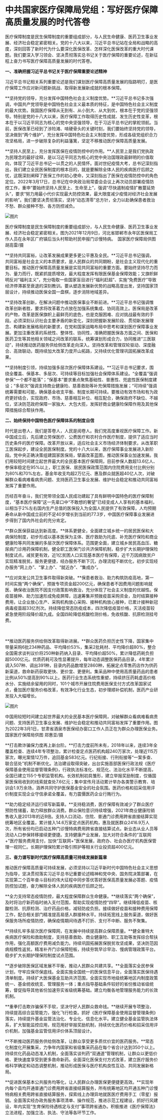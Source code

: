 # 中共国家医疗保障局党组：写好医疗保障高质量发展的时代答卷

医疗保障制度是民生保障制度的重要组成部分，与人民生命健康、医药卫生事业发展、经济社会稳定紧密相关。党的十八大以来，习近平总书记站在全局和战略的高度，深刻回答了新时代为什么要深化医保改革、怎样深化医保改革的重大时代课题。我们要深入学习领会、坚决贯彻落实总书记关于医疗保障的重要论述，在新征程上奋力书写医疗保障高质量发展的时代答卷。



**一、准确把握习近平总书记关于医疗保障重要论述精神**



习近平总书记相关系列重要论述是我们谋划医疗保障高质量发展的指路明灯，是医疗保障工作应对新问题新挑战、取得新发展新成就的根本保障。



**坚持党的领导，充分发挥中国特色社会主义制度优势。**习近平总书记多次强调，中国共产党领导是中国特色社会主义最本质的特征，是中国特色社会主义制度的最大优势。我国医疗保障从无到有、从小到大、从大到优，根本在于党的坚强领导。特别是党的十八大以来，医疗保障工作取得历史性成就、发生历史性变革，根本在于以习近平同志为核心的党中央坚强领导，在于习近平总书记的掌舵领航。当前，医保改革已经到了涉险滩、啃硬骨头的关键时刻，我们要始终坚持党的领导，坚决做到“两个维护”，充分发挥中国特色社会主义制度优势，形成各级党组织合力攻坚格局，进一步破除复杂的利益藩篱，坚定不移推动医疗保障高质量发展。



**坚持人民至上，充分发挥医保在疫情防控中的作用。**人民至上是我们党执政为民理念的最好诠释，是以习近平同志为核心的党中央治国理政最鲜明的价值取向，体现了习近平总书记一以贯之的人民情怀。面对世纪疫情大考，总书记深刻指出，我们建立全民医保制度的根本目的，就是要解除全体人民的疾病医疗后顾之忧，这既深刻阐释了医保工作的初心使命，又深刻指出了医保在疫情防控中的角色定位。2022年3月17日，总书记在中央政治局常委会会议上再次动员部署疫情防控工作，重申“要始终坚持人民至上、生命至上”，强调“尽快遏制疫情扩散蔓延势头”，要求“努力用最小代价实现最大防控效果，最大限度减少疫情对经济社会发展的影响”。我们要坚决贯彻落实，坚持“动态清零”总方针，全力以赴确保患者救治不愁、群众接种不愁、各方防控减负。



![图片](https://mmbiz.qpic.cn/mmbiz_jpg/ibNBRw8hibzQkLVySP7gKSQehV9Jwcmp03SRGtHOGYa4TcT9Uo5RVzva9cv9Ore1J1CAWEuBwPMcoTry95WqH6Mw/640?wx_fmt=jpeg&wxfrom=5&wx_lazy=1&wx_co=1)

医疗保障制度是民生保障制度的重要组成部分，与人民生命健康、医药卫生事业发展、经济社会稳定紧密相关。图为2021年12月9日，河北省邯郸市永年区医保局工作人员在永年区广府镇后当头村帮助村民申报门诊慢特病。　国家医疗保障局供图 胡高雷/摄



**坚持共同富裕，让改革发展成果更多更公平惠及全民。**习近平总书记强调，共同富裕是社会主义的本质要求，是人民群众的共同期盼，是社会主义现代化的重要目标。推动医疗保障高质量发展是实现共同富裕的重要方面。要始终坚持尽力而为、量力而行，既紧抓提质增效，最大程度发挥有限医保基金保障效能；又旗帜鲜明反对“福利主义”，充分吸取一些国家盲目进行“福利赶超”、实施“免费医疗”导致经济停滞甚至衰退的深刻教训。要从塑造发展新优势的战略高度出发，坚持国家顶层设计，持续推动医保全国一盘棋，逐步消除地域差异。



**坚持改革创新，在解决问题中推动医保事业不断前进。**习近平总书记强调惟改革创新者胜，要求将改革着力点放在加强系统集成、协同高效上。医保局是改革的产物，改革是医保旗帜上最鲜亮的底色，也是克服困难、应对挑战最有效的手段。必须深刻认识社会主要矛盾的新变化，深刻把握新发展阶段、贯彻新发展理念、构建新发展格局的新要求，在党和国家战略布局中思考和谋划医疗保障事业发展。更加注重改革的系统性、整体性、协同性，准确把握医保各方面之间、医保和医药卫生等其他相关领域之间改革的联系，统筹谋划形成合力，协同推进“三医联动”，持续推动医药服务供给侧改革走向深入。坚持改革和管理双轮驱动、深度融合、高效联动，既持续加大改革力度开山拓路，又持续优化管理巩固拓展改革成果。



**坚持制度引领，持续加强多层次医疗保障体系建设。**习近平总书记要求，围绕全覆盖、保基本、多层次、可持续等目标加强社会保障体系建设。“全覆盖”强调参保“一个都不能落”；“保基本”要求重点聚焦基础性、普惠性、兜底性医保制度建设；“多层次”强调支持商业健康险、慈善救助等补充保障措施发展；“可持续”强调统筹需要和可能，确保基金收支平衡、制度长期可持续。要推动有效市场和有为政府更好结合，实现政府、市场、慈善相互补位、相互配合，确保政府不缺位、不越位，坚决防范政府保障一家独大、大包大揽，发挥好商业健康险保障作用及其他保障措施综合帮扶作用。



**二、始终保持中国特色医疗保障体系的制度自信**



时代是出卷人，我们是答卷人，人民是阅卷人。我们党高度重视医疗保障工作。新中国成立后，先后建立劳保医疗、公费医疗和农村合作医疗制度，提供了适应当时历史条件的医疗保障。改革开放以来，适应社会主义市场经济体制要求，从改革职工医保起步，建设全民医保制度。党的十八大以来，医疗保障事业发展进入新阶段。党中央正确决策组建国家医保局，擘画改革蓝图，推动医保事业加速发展。我们用较短时间建立起世界最大的全民基本医疗保障网，目前参保人数超13.6亿人、参保率稳定在95%以上，职工医保、居民医保政策范围内住院费用支付比例分别为80%和70%左右，基金年收支均超2万亿元、惠及群众就医超40亿人次，对破解群众看病难看病贵问题、支持医药卫生事业发展、维护社会稳定和推动共同富裕发挥了重要作用。



历经百年奋斗，我们党带领全国人民成功建起了具有鲜明中国特色的医疗保障制度，“基本医疗保障”这一先辈口中“不敢想的奢望”已经变成人人享有的基本福利，以相当于2%左右国内生产总值的医保投入为全国人民提供了有效保障，人均预期寿命从新中国成立前的不足40岁增长到当前的77.3岁，中国医疗保障事业发展进步得到了国内外社会的充分肯定。



**群众医保获益达到新高度。**体系更健全，全面建立城乡统一的居民医保和大病保险制度，初步形成以基本医保为主体、医疗救助为托底、补充医疗保险和商业健康险等共同发展的多层次医疗保障体系。范围更全面，建立城乡居民高血压、糖尿病门诊用药保障机制，健全职工医保门诊共济保障机制，稳步扩大长期护理保险制度试点。减贫更有效，近1亿贫困人口实现基本医疗有保障，近千万因病致贫户实现精准脱贫。服务更便捷，经办服务不断下沉，办理流程不断优化，初步实现经办服务“网上办”、“掌上办”、“就近办”、“集成办”。



**应对突发公共卫生事件取得新突破。**保患者救治、助力构筑防疫高地，第一时间实施“两个确保”，预拨专项资金超200亿元，确保患者不因费用问题影响就医、确保收治医院不因支付政策影响救治，充分体现了社会主义制度的优越性。保疫苗接种、助力加速形成免疫屏障，迅速筹集并预拨疫苗采购资金，及时结算接种费用，让企业放心生产、采购机构放心采购、接种机构放心接种，已累计接种新冠病毒疫苗超33亿剂次。持续降低常态防疫成本，四次降低疫苗价格，灭活疫苗较紧急使用阶段降价超九成。全国四轮降低核酸检测价格，免收核酸、抗原检测挂号费。

　

**推动医药服务供给侧改革取得新进展。**群众医药负担历史性下降，国家集中带量采购6批234种药品、平均降价53%，集采2批耗材、平均降价超80%，整合全国需求谈判议价将250种新药纳入目录、平均降价超50%，累计降低药耗负担超5000亿元。优质药耗可及性显著提升，每年动态调整医保药品目录，4年累计调入507种、调出391种，目录内药品数增至2860种，拓展定点零售药店作为供药新渠道，救命新药获取更快、更价宜、更便利。集采品种中使用高质量药品的患者比例从50%提高到90%以上。医药行业生态系统性重塑，持续挤压药耗虚高价格水分、实施结余留用的同时，101个城市开展住院费用医保支付方式改革国家试点，叠加医疗服务价格改革，有效净化行业生态，初步理顺补偿机制，医药产业研发投入大幅增长。



![图片](https://mmbiz.qpic.cn/mmbiz_jpg/ibNBRw8hibzQkLVySP7gKSQehV9Jwcmp03sWqBEYO7Bu4ngzGyE2H94VZ9CmDDnrXuos0vQiczEDO7JuGUPA1vdgA/640?wx_fmt=jpeg&wxfrom=5&wx_lazy=1&wx_co=1)

中国用较短时间建立起世界最大的全民基本医疗保障网，对破解群众看病难看病贵问题、支持医药卫生事业发展、维护社会稳定和推动共同富裕发挥了重要作用。图为2022年3月1日，甘肃省酒泉市医保经办窗口工作人员正在为群众办理医保业务。　国家医疗保障局供图 郑惠亚/摄



**打击欺诈骗保力度再上新台阶。**打击力度前所未有，2018年以来，连续3年全覆盖检查、连续4年专项整治，累计检查定点医药机构超240万家次，处理近115万家次，曝光案情12万件，追回基金583亿元。行纪衔接、行刑衔接等“一案多查、联合惩处”机制不断优化。法治建设取得突破，出台实施首部医保行政法规《医疗保障基金使用监督管理条例》，行政执法标准化、规范化、法治化水平不断提高，全国已建立155个专职监管机构。长效机制初具雏形，建立举报奖励制度，仅循国家医保局收到的线索就查处7.6亿元；集中宣传月活动累计举办各类警示教育、培训会1.9万余场，涵养共同守护医保基金安全的社会氛围。医药价格和招采信用评价制度实现企业守信承诺全覆盖，有力震慑医药企业行贿行为。



**助力稳定经济运行续写新篇章。**支持稳消费，医疗保障有效减少了群众医疗预防性储蓄，助力释放群众消费。群众保险意识持续增强，2021年商业健康险销售收入是2013年的近8倍。支持人口流动，住院、普通门诊费用跨省直接结算实现统筹地区全覆盖，累计接入14.6万家定点医药机构，惠及就医群众2416.9万人次，所有省份均已启动五种门诊慢特病费用跨省直接结算试点。新业态从业人员等流动人口参保转移接续更便捷。支持健康产业发展，加大对符合条件的“互联网+”医疗服务费用支付，加快“互联网+”医保发展，政府办、社会办医疗机构医保管理一视同仁。长期护理保险累计吸引照护等相关行业投资超400亿元。



**三、奋力谱写新时代医疗保障高质量可持续发展新篇章**



推动医疗保障高质量可持续发展，必须坚持以习近平新时代中国特色社会主义思想为指导，坚决贯彻落实习近平总书记重要论述精神和党中央、国务院决策部署，在实现第二个百年奋斗目标的伟大征程中同步答优答好医保高质量发展必答题、疫情防控加试题，奋力解除全体人民的疾病医疗后顾之忧。



**全力支持常态疫情防控，最大程度保障群众生命健康。**继续落实“两个确保”，及时将治疗新药临时纳入支付范围，帮助实现疫情防控“四早”。继续降低疫苗、核酸检测、抗原检测、治疗药品价格，减轻防疫负担。接续做好疫苗和接种费用保障工作，配合相关部门精准提高易感人群接种水平。持续拓宽线上服务渠道，做好医保服务场所疫情防控，确保疫情期间待遇不打折、支付不中断、服务不聚集。



**持续扎牢多层次医疗保障网，在发展中持续提高群众保障质量。**健全重特大疾病医疗保险和救助制度，支持慈善救助、商业健康险、职工互助等发挥综合帮扶作用，强化高额医疗费用减负能力。持续巩固拓展医保脱贫攻坚成果，坚决防范因病规模性返贫。精准补齐门诊保障短板，持续夯筑早诊早治、慢病管理政策平台。稳步扩大长期护理保险制度试点范围。



**逐步破除医保区域发展不平衡，推动人民群众共建共享。**全面落实全民参保计划，守牢应保尽保底线。全面实施全国统一的医保信息平台，全面落实医保待遇清单制度。持续扩大医保基金互助共济范围，全面实现市地级统筹地区内制度政策统一、基金统收统支、管理服务一体；重点指导基础条件较好的省份推动省级统筹，督促指导其他省份加速夯实省级统筹基础。建立均衡各地管理服务能力的长效机制。



**重拳打击欺诈骗保不手软，坚决守好人民群众救命钱。**继续开展专项整治，持续提高综合监管能力，强化飞行检查。抓好《医疗保障基金使用监督管理条例》落实，持续提升基金监管法治化、专业化、信息化水平。建立健全基金监管执法体系，扩大智能监控应用，规范用好举报奖励机制，持续优化医药价格和招采信用评价机制，加强基金监管信用评价体系顶层设计。



**不断推动医药服务供给侧改革，让群众享受更多质优价宜的医药服务。**常态化制度化开展集采，力争年内国家和省级集采药品在每个省合计达到350个以上。持续优化药品动态准入机制，全面落实谈判药“双通道”管理机制，让群众以更低价格、更快速度享受到更多救命新药。全面深化医保支付方式改革，建立医疗服务价格科学确定和动态调整机制，推动形成医保与医疗机构良性互动、共同发展新格局。



**促进医保基本公共服务均等化，让人民群众办理医保更便捷更高效。**实现年内每个县均开通普通门诊费用跨省直接结算服务，所有统筹地区均开通五种门诊慢特病相关费用跨省直接结算服务，探索线上办理异地就医医疗费用手工（零星）报销。全面落实经办政务服务事项清单、操作规范，推进示范工程建设，抓好行风建设，年内实现“生育保险待遇核定与支付”事项跨省通办。积极推进《医疗保障法》立法进程，加强立法、执法、守法等各环节工作。